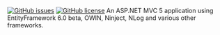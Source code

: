 [![GitHub issues](https://img.shields.io/github/issues/tortuvshin/lib.svg)](https://github.com/tortuvshin/lib/issues)
[![GitHub license](https://img.shields.io/badge/license-GPLv2-blue.svg)](https://raw.githubusercontent.com/tortuvshin/lib/master/LICENSE)
An ASP.NET MVC 5 application using EntityFramework 6.0 beta, OWIN, Ninject, NLog and various other frameworks.
